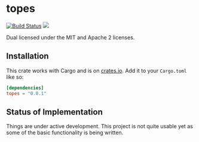 # topes

[![Build Status](https://travis-ci.org/endoli/topes.rs.svg?branch=master)](https://travis-ci.org/endoli/topes.rs)
[![](http://meritbadge.herokuapp.com/topes)](https://crates.io/crates/topes)

Dual licensed under the MIT and Apache 2 licenses.

## Installation

This crate works with Cargo and is on
[crates.io](https://crates.io/crates/topes).
Add it to your `Cargo.toml` like so:

```toml
[dependencies]
topes = "0.0.1"
```

## Status of Implementation

Things are under active development. This project is not quite
usable yet as some of the basic functionality is being written.
